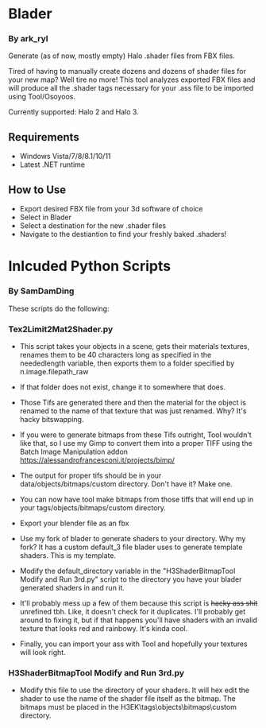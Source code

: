 # Blader
### By ark_ryl
Generate (as of now, mostly empty) Halo .shader files from FBX files.

Tired of having to manually create dozens and dozens of shader files for your new map? 
Well tire no more! This tool analyzes exported FBX files and will produce all the .shader tags 
necessary for your .ass file to be imported using Tool/Osoyoos.

Currently supported: Halo 2 and Halo 3.

## Requirements
+ Windows Vista/7/8/8.1/10/11
+ Latest .NET runtime

## How to Use
+ Export desired FBX file from your 3d software of choice
+ Select in Blader
+ Select a destination for the new .shader files
+ Navigate to the destiantion to find your freshly baked .shaders!

# Inlcuded Python Scripts
### By SamDamDing
These scripts do the following:

### Tex2Limit2Mat2Shader.py
+ This script takes your objects in a scene, gets their materials textures, renames them to be 40 characters long as specified in the neededlength variable, then exports them to a folder specified by n.image.filepath_raw

+ If that folder does not exist, change it to somewhere that does.

+ Those Tifs are generated there and then the material for the object is renamed to the name of that texture that was just renamed. Why? It's hacky bitswapping.

+ If you were to generate bitmaps from these Tifs outright, Tool wouldn't like that, so I use my Gimp to convert them into a proper TIFF using the Batch Image Manipulation addon https://alessandrofrancesconi.it/projects/bimp/

+ The output for proper tifs should be in your data/objects/bitmaps/custom directory. Don't have it? Make one.

+ You can now have tool make bitmaps from those tiffs that will end up in your tags/objects/bitmaps/custom directory.

+ Export your blender file as an fbx

+ Use my fork of blader to generate shaders to your directory. Why my fork? It has a custom default_3 file blader uses to generate template shaders. This is my template.

+ Modify the default_directory variable in the "H3ShaderBitmapTool Modify and Run 3rd.py" script to the directory you have your blader generated shaders in and run it.

+ It'll probably mess up a few of them because this script is ~~hacky ass shit~~ unrefined tbh. Like, it doesn't check for it duplicates. I'll probably get around to fixing it, but if that happens you'll have shaders with an invalid texture that looks red and rainbowy. It's kinda cool. 

+ Finally, you can import your ass with Tool and hopefully your textures will look right.

### H3ShaderBitmapTool Modify and Run 3rd.py
+ Modify this file to use the directory of your shaders. It will hex edit the shader to use the name of the shader file itself as the bitmap. The bitmaps must be placed in the H3EK\tags\objects\bitmaps\custom directory.
